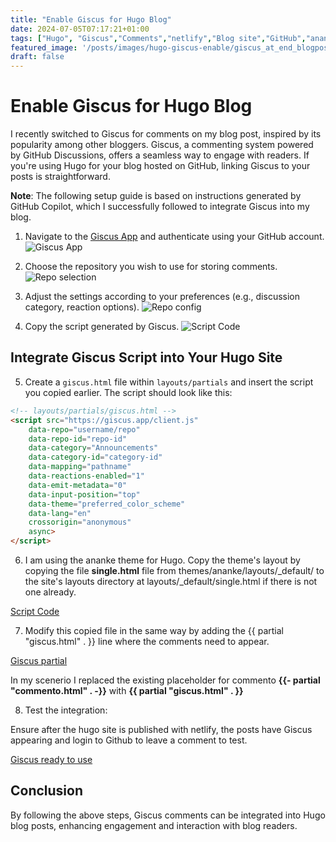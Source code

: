 ```yaml
---
title: "Enable Giscus for Hugo Blog"
date: 2024-07-05T07:17:21+01:00
tags: ["Hugo", "Giscus","Comments","netlify","Blog site","GitHub","ananke theme"]
featured_image: '/posts/images/hugo-giscus-enable/giscus_at_end_blogpost.png'
draft: false
---
```


# Enable Giscus for Hugo Blog

I recently switched to Giscus for comments on my blog post, inspired by its popularity among other bloggers. Giscus, a commenting system powered by GitHub Discussions, offers a seamless way to engage with readers. If you're using Hugo for your blog hosted on GitHub, linking Giscus to your posts is straightforward. 

**Note**: The following setup guide is based on instructions generated by GitHub Copilot, which I successfully followed to integrate Giscus into my blog.

1. Navigate to the [Giscus App](https://giscus.app) and authenticate using your GitHub account.
   ![Giscus App](../images/hugo-giscus-enable/giscusApp.png)

2. Choose the repository you wish to use for storing comments.
   ![Repo selection](../images/hugo-giscus-enable/repo_config.png)

3. Adjust the settings according to your preferences (e.g., discussion category, reaction options).
   ![Repo config](../images/hugo-giscus-enable/repo_config_1.png)

4. Copy the script generated by Giscus.
   ![Script Code](../images/hugo-giscus-enable/giscus_scriptcode.png)

## Integrate Giscus Script into Your Hugo Site

5. Create a `giscus.html` file within `layouts/partials` and insert the script you copied earlier. The script should look like this:

```html
<!-- layouts/partials/giscus.html -->
<script src="https://giscus.app/client.js"
    data-repo="username/repo"
    data-repo-id="repo-id"
    data-category="Announcements"
    data-category-id="category-id"
    data-mapping="pathname"
    data-reactions-enabled="1"
    data-emit-metadata="0"
    data-input-position="top"
    data-theme="preferred_color_scheme"
    data-lang="en"
    crossorigin="anonymous"
    async>
</script>
```

6. I am using the ananke theme for Hugo. Copy the theme's layout by copying the file **single.html** file from themes/ananke/layouts/_default/ to the site's layouts directory at layouts/_default/single.html if there is not one already.

[Script Code](../images/hugo-giscus-enable/giscus_scriptcode.png)

7. Modify this copied file in the same way by adding the {{ partial "giscus.html" . }} line where the comments need to appear.

[Giscus partial](../images/hugo-giscus-enable/AddtoSingleHtmltoreplaceCommento.png)

In my scenerio I replaced the existing placeholder for commento **{{- partial "commento.html" . -}}** with **{{ partial "giscus.html" . }}**

8. Test the integration:

Ensure after the hugo site is published with netlify, the posts have Giscus appearing and login to Github to leave a comment to test.

[Giscus ready to use](../posts/images/hugo-giscus-enable/giscus_at_end_blogpost.png)

## Conclusion

By following the above steps, Giscus comments can be integrated into Hugo blog posts, enhancing engagement and interaction with blog readers.

